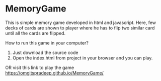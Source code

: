 # MemoryGame
This is simple memory game developed in html and javascript. Here, few decks of cards are shown to player where he has to flip two similar card until all the cards are flipped.


How to run this game in your computer?
1. Just download the source code
2. Open the index.html from project in your browser and you can play.


OR visit this link to play the game
https://omgitspradeep.github.io/MemoryGame/
